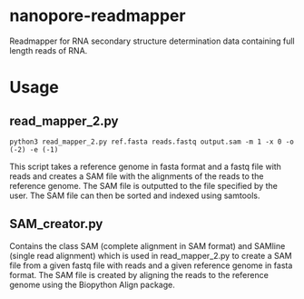 # nanopore-readmapper
Readmapper for RNA secondary structure determination data containing full length reads of RNA. 

# Usage

## read_mapper_2.py
``` shell
python3 read_mapper_2.py ref.fasta reads.fastq output.sam -m 1 -x 0 -o (-2) -e (-1) 
```
This script takes a reference genome in fasta format and a fastq file with reads and creates a SAM file with the alignments of the reads to the reference genome. The SAM file is outputted to the file specified by the user. The SAM file can then be sorted and indexed using samtools.


## SAM_creator.py
Contains the class SAM (complete alignment in SAM format) and SAMline (single read alignment) which is used in read_mapper_2.py to create a SAM file from a given fastq file with reads and a given reference genome in fasta format. The SAM file is created by aligning the reads to the reference genome using the Biopython Align package.

